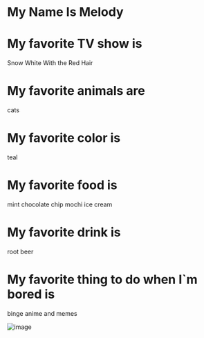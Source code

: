 # My Name Is Melody

# My favorite TV show is
Snow White With the Red Hair

# My favorite animals are
cats

# My favorite color is
teal

# My favorite food is
mint chocolate chip mochi ice cream

# My favorite drink is
root beer

# My favorite thing to do when I`m bored is
binge anime and memes

![image](https://user-images.githubusercontent.com/59803854/76456768-90e67f00-63a5-11ea-8a2c-00f31f5e25c2.jpg)

